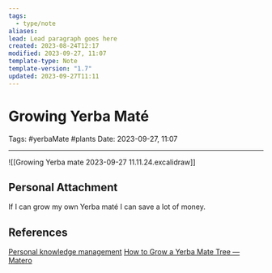 ```yaml
---
tags:
  - type/note
aliases: 
lead: Lead paragraph goes here
created: 2023-08-24T12:17
modified: 2023-09-27, 11:07
template-type: Note
template-version: "1.7"
updated: 2023-09-27T11:11
---
```


# Growing Yerba Maté

Tags: #yerbaMate #plants
Date: 2023-09-27, 11:07

---

![[Growing Yerba mate 2023-09-27 11.11.24.excalidraw]]

## Personal Attachment

If I can grow my own Yerba maté I can save a lot of money. 

## References

[Personal knowledge management](../SLIP-BOX/Personal%20knowledge%20management.md)
[How to Grow a Yerba Mate Tree — Matero](https://yerbamatero.com/blogs/guides/how-to-grow-yerba-mate-tree)
